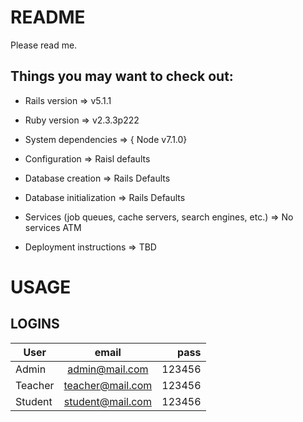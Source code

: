 # README
Please read me.

## Things you may want to check out:

* Rails version => v5.1.1

* Ruby version => v2.3.3p222

* System dependencies => { Node v7.1.0}

* Configuration => Raisl defaults

* Database creation => Rails Defaults

* Database initialization => Rails Defaults

* Services (job queues, cache servers, search engines, etc.) => No services ATM

* Deployment instructions => TBD

# USAGE

 ## LOGINS

 | User        | email          | pass  |
| ------------- |:-------------:| -----:|
| Admin      | admin@mail.com | 123456 |
| Teacher     | teacher@mail.com     |   123456 |
| Student | student@mail.com      |    123456 |